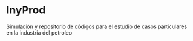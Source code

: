 # InyProd
Simulación y repositorio de códigos para el estudio de casos particulares en la industria del petroleo

